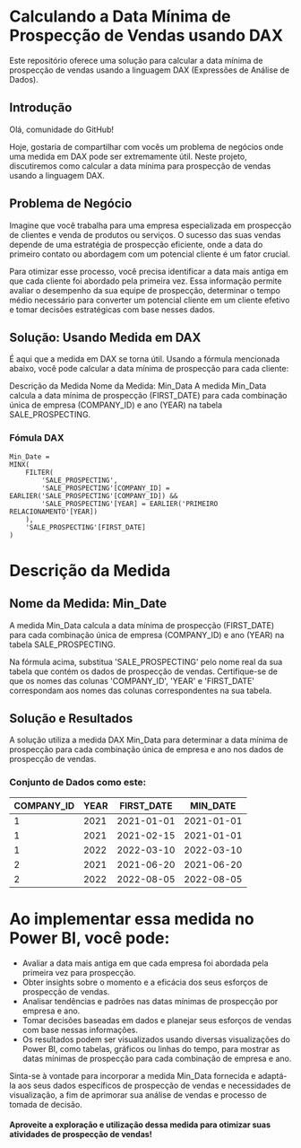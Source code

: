 # Calculando a Data Mínima de Prospecção de Vendas usando DAX
Este repositório oferece uma solução para calcular a data mínima de prospecção de vendas usando a linguagem DAX (Expressões de Análise de Dados).


## Introdução
Olá, comunidade do GitHub!

Hoje, gostaria de compartilhar com vocês um problema de negócios onde uma medida em DAX pode ser extremamente útil. Neste projeto, discutiremos como calcular a data mínima para prospecção de vendas usando a linguagem DAX.

## Problema de Negócio

Imagine que você trabalha para uma empresa especializada em prospecção de clientes e venda de produtos ou serviços. O sucesso das suas vendas depende de uma estratégia de prospecção eficiente, onde a data do primeiro contato ou abordagem com um potencial cliente é um fator crucial.

Para otimizar esse processo, você precisa identificar a data mais antiga em que cada cliente foi abordado pela primeira vez. Essa informação permite avaliar o desempenho da sua equipe de prospecção, determinar o tempo médio necessário para converter um potencial cliente em um cliente efetivo e tomar decisões estratégicas com base nesses dados.


## Solução: Usando Medida em DAX
É aqui que a medida em DAX se torna útil. Usando a fórmula mencionada abaixo, você pode calcular a data mínima de prospecção para cada cliente:

Descrição da Medida
Nome da Medida: Min_Data
A medida Min_Data calcula a data mínima de prospecção (FIRST_DATE) para cada combinação única de empresa (COMPANY_ID) e ano (YEAR) na tabela SALE_PROSPECTING.


### Fómula DAX

```dax
Min_Date = 
MINX(
    FILTER(
        'SALE_PROSPECTING',
        'SALE_PROSPECTING'[COMPANY_ID] = EARLIER('SALE_PROSPECTING'[COMPANY_ID]) &&
        'SALE_PROSPECTING'[YEAR] = EARLIER('PRIMEIRO RELACIONAMENTO'[YEAR])
    ),
    'SALE_PROSPECTING'[FIRST_DATE]
) 
```
# Descrição da Medida

## Nome da Medida: Min_Date

A medida Min_Data calcula a data mínima de prospecção (FIRST_DATE) para cada combinação única de empresa (COMPANY_ID) e ano (YEAR) na tabela SALE_PROSPECTING.

Na fórmula acima, substitua 'SALE_PROSPECTING' pelo nome real da sua tabela que contém os dados de prospecção de vendas. Certifique-se de que os nomes das colunas 'COMPANY_ID', 'YEAR' e 'FIRST_DATE' correspondam aos nomes das colunas correspondentes na sua tabela.

## Solução e Resultados

A solução utiliza a medida DAX Min_Data para determinar a data mínima de prospecção para cada combinação única de empresa e ano nos dados de prospecção de vendas.

### Conjunto de Dados como este: 

| COMPANY_ID | YEAR | FIRST_DATE | MIN_DATE   |
|------------|------|------------|------------|
|     1      | 2021 |  2021-01-01| 2021-01-01 |
|     1      | 2021 |  2021-02-15| 2021-01-01 |
|     1      | 2022 |  2022-03-10| 2022-03-10 |
|     2      | 2021 |  2021-06-20| 2021-06-20 |
|     2      | 2022 |  2022-08-05| 2022-08-05 |

# Ao implementar essa medida no Power BI, você pode:

- Avaliar a data mais antiga em que cada empresa foi abordada pela primeira vez para prospecção.
- Obter insights sobre o momento e a eficácia dos seus esforços de prospecção de vendas.
- Analisar tendências e padrões nas datas mínimas de prospecção por empresa e ano.
- Tomar decisões baseadas em dados e planejar seus esforços de vendas com base nessas informações.
- Os resultados podem ser visualizados usando diversas visualizações do Power BI, como tabelas, gráficos ou linhas do tempo, para mostrar as datas mínimas de prospecção para cada combinação de empresa e ano.

Sinta-se à vontade para incorporar a medida Min_Data fornecida e adaptá-la aos seus dados específicos de prospecção de vendas e necessidades de visualização, a fim de aprimorar sua análise de vendas e processo de tomada de decisão.

#### Aproveite a exploração e utilização dessa medida para otimizar suas atividades de prospecção de vendas!
